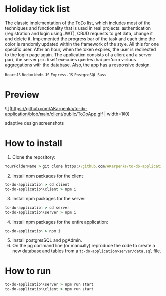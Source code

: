 # Holiday tick list
The classic implementation of the ToDo list, which includes most of the techniques and functionality that is used in real projects: authentication (registration and login using JWT), CRUD requests to get data, change it and delete it. Implemented the progress bar of the task and each time the color is randomly updated within the framework of the style. All this for one specific user. After an hour, when the token expires, the user is redirected to the login page again. The application consists of a client and a server part, the server part itself executes queries that perform various aggregations with the database. Also, the app has a responsive design.

`ReactJS`  `Redux`  `Node.JS`  `Express.JS`  `PostgreSQL`  `Sass`

# Preview 
![](https://github.com/AKarpenka/to-do-application/blob/main/client/public/ToDoApp.gif | width=100)

adaptive design screenshots


# How to install 
1. Clone the repository:
```cmd
YourFolderName > git clone https://github.com/AKarpenka/to-do-application.git
```

2. Install npm packages for the client:
```cmd
to-do-application > cd client
to-do-application\client > npm i
```

3. Install npm packages for the server:
```cmd
to-do-application > cd server
to-do-application\server > npm i
```

4. Install npm packages for the entire application:
```cmd
to-do-application > npm i
```

5. Install postgresSQL and pgAdmin.
6. On the pg command line (or manually) reproduce the code to create a new database and tables from a `to-do-application>server/data.sql` file.


# How to run 
```cmd
to-do-application\server > npm run start
to-do-application\client > npm run start
```
